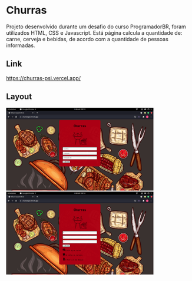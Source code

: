 # Churras
Projeto desenvolvido durante um desafio do curso ProgramadorBR, foram utilizados HTML, CSS e Javascript. Está página calcula a quantidade de: carne, cerveja e bebidas, de acordo com a quantidade de pessoas informadas. 

## Link

https://churras-psi.vercel.app/

## Layout
<p float="left">
<img  width=400px src="imagens/Captura de tela de 2021-09-08 08-53-37.png">
<img width=400px src="imagens/Captura de tela de 2021-09-08 08-53-31.png">
</p>
